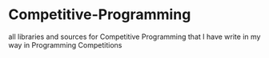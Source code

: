 # Competitive-Programming
all libraries and sources for Competitive Programming that I have write in my way in Programming Competitions
